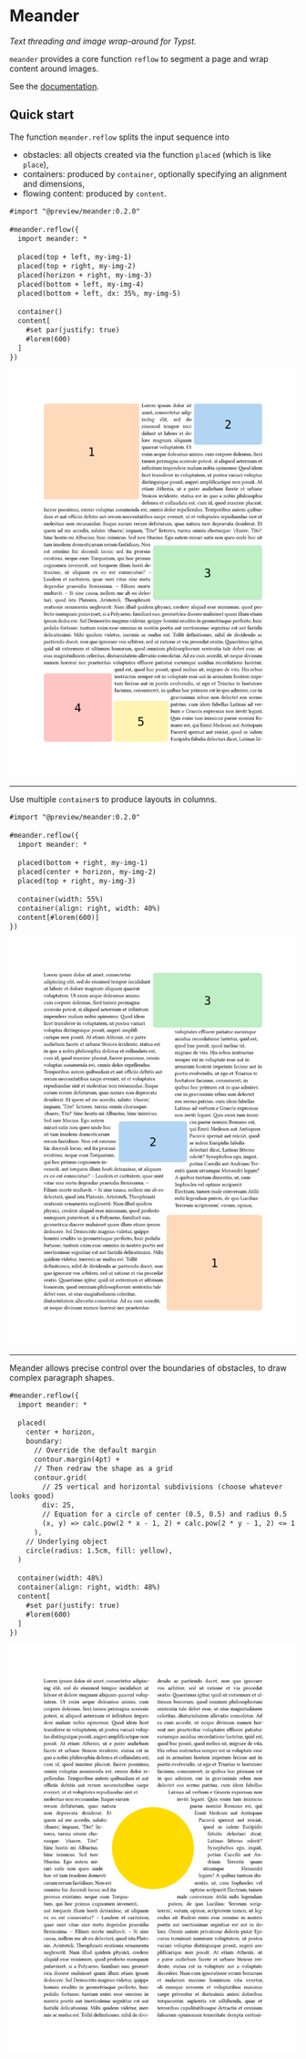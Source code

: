 # Meander
_Text threading and image wrap-around for Typst._

`meander` provides a core function `reflow` to segment a page and wrap content around images.

See the [documentation](https://github.com/Vanille-N/meander.typ/tree/v0.2.0/docs/main.pdf).

## Quick start

The function `meander.reflow` splits the input sequence into
- obstacles: all objects created via the function `placed` (which is like `place`),
- containers: produced by `container`, optionally specifying an alignment and dimensions,
- flowing content: produced by `content`.

```typ
#import "@preview/meander:0.2.0"

#meander.reflow({
  import meander: *

  placed(top + left, my-img-1)
  placed(top + right, my-img-2)
  placed(horizon + right, my-img-3)
  placed(bottom + left, my-img-4)
  placed(bottom + left, dx: 35%, my-img-5)

  container()
  content[
    #set par(justify: true)
    #lorem(600)
  ]
})
```
![a page where text flows between 5 rectangular obstacles](gallery/multi-obstacles.svg)

-----

Use multiple `container`s to produce layouts in columns.

```typ
#import "@preview/meander:0.2.0"

#meander.reflow({
  import meander: *

  placed(bottom + right, my-img-1)
  placed(center + horizon, my-img-2)
  placed(top + right, my-img-3)

  container(width: 55%)
  container(align: right, width: 40%)
  content[#lorem(600)]
})
```
![a two-column page with 3 obstacles](gallery/two-columns.svg)

------

Meander allows precise control over the boundaries of obstacles, to draw complex paragraph shapes.

```typ
#meander.reflow({
  import meander: *

  placed(
    center + horizon,
    boundary:
      // Override the default margin
      contour.margin(4pt) +
      // Then redraw the shape as a grid
      contour.grid(
        // 25 vertical and horizontal subdivisions (choose whatever looks good)
        div: 25,
        // Equation for a circle of center (0.5, 0.5) and radius 0.5
        (x, y) => calc.pow(2 * x - 1, 2) + calc.pow(2 * y - 1, 2) <= 1
      ),
    // Underlying object
    circle(radius: 1.5cm, fill: yellow),
  )

  container(width: 48%)
  container(align: right, width: 48%)
  content[
    #set par(justify: true)
    #lorem(600)
  ]
})
```
![text with a circular cutout](gallery/circle-hole.svg)
